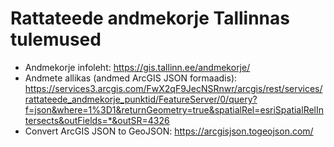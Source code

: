 # Rattateede andmekorje Tallinnas tulemused

- Andmekorje infoleht: <https://gis.tallinn.ee/andmekorje/>
- Andmete allikas (andmed ArcGIS JSON formaadis): <https://services3.arcgis.com/FwX2qF9JecNSRnwr/arcgis/rest/services/rattateede_andmekorje_punktid/FeatureServer/0/query?f=json&where=1%3D1&returnGeometry=true&spatialRel=esriSpatialRelIntersects&outFields=*&outSR=4326>
- Convert ArcGIS JSON to GeoJSON: <https://arcgisjson.togeojson.com/>
